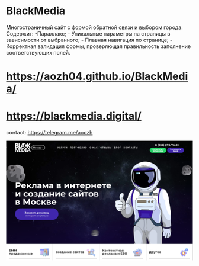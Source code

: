# BlackMedia
Многостраничный сайт с формой обратной связи и выбором города. Содержит: -Параллакс; - Уникальные параметры на страницы в зависимости от выбранного; - Плавная навигация по странице; - Корректная валидация формы, проверяющая правильность заполнение соответствующих полей.

# https://aozh04.github.io/BlackMedia/
# https://blackmedia.digital/

contact: https://telegram.me/aoozh

![alt text](img/screenshot.png)

